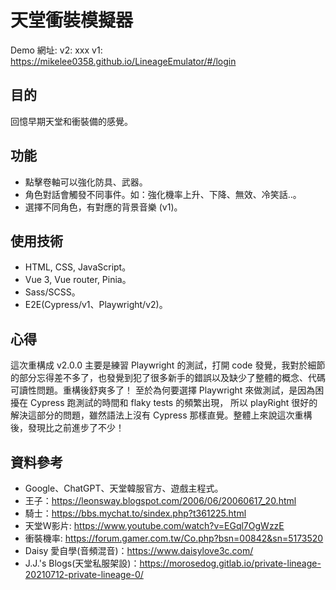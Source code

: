 # 天堂衝裝模擬器

Demo 網址:
v2: xxx
v1: https://mikelee0358.github.io/LineageEmulator/#/login

## 目的 

  回憶早期天堂和衝裝備的感覺。

## 功能
  - 點擊卷軸可以強化防具、武器。
  - 角色對話會觸發不同事件。如：強化機率上升、下降、無效、冷笑話..。
  - 選擇不同角色，有對應的背景音樂 (v1)。

## 使用技術

  - HTML, CSS, JavaScript。
  - Vue 3, Vue router, Pinia。
  - Sass/SCSS。
  - E2E(Cypress/v1、Playwright/v2)。

## 心得

  這次重構成 v2.0.0 主要是練習 Playwright 的測試，打開 code 發覺，我對於細節的部分忘得差不多了，也發覺到犯了很多新手的錯誤以及缺少了整體的概念、代碼可讀性問題。重構後舒爽多了！
  至於為何要選擇 Playwright 來做測試，是因為困擾在 Cypress 跑測試的時間和 flaky tests 的頻繁出現，
  所以 playRight 很好的解決這部分的問題，雖然語法上沒有 Cypress 那樣直覺。整體上來說這次重構後，發現比之前進步了不少！

## 資料參考

  - Google、ChatGPT、天堂韓服官方、遊戲主程式。
  - 王子：https://leonsway.blogspot.com/2006/06/20060617_20.html
  - 騎士：https://bbs.mychat.to/sindex.php?t361225.html
  - 天堂Ｗ影片: https://www.youtube.com/watch?v=EGql7OgWzzE
  - 衝裝機率: https://forum.gamer.com.tw/Co.php?bsn=00842&sn=5173520
  - Daisy 愛自學(音頻混音)：https://www.daisylove3c.com/
  - J.J.'s Blogs(天堂私服架設)：https://morosedog.gitlab.io/private-lineage-20210712-private-lineage-0/

